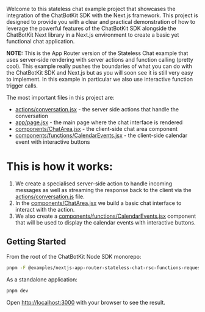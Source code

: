 Welcome to this stateless chat example project that showcases the integration of the ChatBotKit SDK with the Next.js framework. This project is designed to provide you with a clear and practical demonstration of how to leverage the powerful features of the ChatBotKit SDK alongside the ChatBotKit Next library in a Next.js environment to create a basic yet functional chat application.

**NOTE:** This is the App Router version of the Stateless Chat example that uses server-side rendering with server actions and function calling (pretty cool). This example really pushes the boundaries of what you can do with the ChatBotKit SDK and Next.js but as you will soon see it is still very easy to implement. In this example in particular we also use interactive function trigger calls.

The most important files in this project are:

- [actions/conversation.jsx](actions/conversation.jsx) - the server side actions that handle the conversation
- [app/page.jsx](app/page.jsx) - the main page where the chat interface is rendered
- [components/ChatArea.jsx](components/ChatArea.jsx) - the client-side chat area component
- [components/functions/CalendarEvents.jsx](components/functions/CalendarEvents.jsx) - the client-side calendar event with interactive buttons

# This is how it works:

1. We create a specialised server-side action to handle incoming messages as well as streaming the response back to the client via the [actions/conversation.js](actions/conversation.jsx) file.
2. In the [components/ChatArea.jsx](components/ChatArea.jsx) we build a basic chat interface to interact with the action.
3. We also create a [components/functions/CalendarEvents.jsx](components/functions/CalendarEvents.jsx) component that will be used to display the calendar events with interactive buttons.

## Getting Started

From the root of the ChatBotKit Node SDK monorepo:

```bash
pnpm -F @examples/nextjs-app-router-stateless-chat-rsc-functions-request dev
```

As a standalone application:

```bash
pnpm dev
```

Open [http://localhost:3000](http://localhost:3000) with your browser to see the result.
